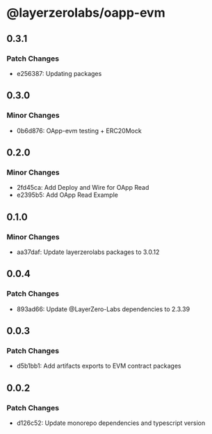 # @layerzerolabs/oapp-evm

## 0.3.1

### Patch Changes

- e256387: Updating packages

## 0.3.0

### Minor Changes

- 0b6d876: OApp-evm testing + ERC20Mock

## 0.2.0

### Minor Changes

- 2fd45ca: Add Deploy and Wire for OApp Read
- e2395b5: Add OApp Read Example

## 0.1.0

### Minor Changes

- aa37daf: Update layerzerolabs packages to 3.0.12

## 0.0.4

### Patch Changes

- 893ad66: Update @LayerZero-Labs dependencies to 2.3.39

## 0.0.3

### Patch Changes

- d5b1bb1: Add artifacts exports to EVM contract packages

## 0.0.2

### Patch Changes

- d126c52: Update monorepo dependencies and typescript version
